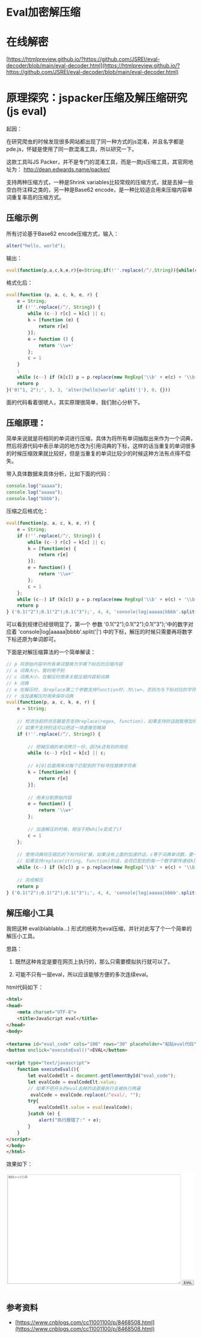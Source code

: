 # Eval加密解压缩 

# 在线解密

[https://htmlpreview.github.io/?https://github.com/JSREI/eval-decoder/blob/main/eval-decoder.html](https://htmlpreview.github.io/?https://github.com/JSREI/eval-decoder/blob/main/eval-decoder.html)

# 原理探究：jspacker压缩及解压缩研究(js eval)

起因：

在研究爬虫的时候发现很多网站都出现了同一种方式的js混淆，并且名字都是pde.js，怀疑是使用了同一款混淆工具，所以研究一下。

这款工具叫JS Packer，并不是专门的混淆工具，而是一款js压缩工具，其官网地址为： http://dean.edwards.name/packer/

支持两种压缩方式，一种是Shrink variables比较常规的压缩方式，就是去掉一些空白符注释之类的，另一种是Base62 encode，是一种比较适合用来压缩内容单词重复率高的压缩方式。

## 压缩示例

所有讨论基于Base62 encode压缩方式，输入：

``` js
alter("hello, world");
```

输出：

```js
eval(function(p,a,c,k,e,r){e=String;if(!''.replace(/^/,String)){while(c--)r[c]=k[c]||c;k=[function(e){return r[e]}];e=function(){return'\\w+'};c=1};while(c--)if(k[c])p=p.replace(new RegExp('\\b'+e(c)+'\\b','g'),k[c]);return p}('0("1, 2");',3,3,'alter|hello|world'.split('|'),0,{}))
```

格式化后：

```js
eval(function (p, a, c, k, e, r) {
    e = String;
    if (!''.replace(/^/, String)) {
        while (c--) r[c] = k[c] || c;
        k = [function (e) {
            return r[e]
        }];
        e = function () {
            return '\\w+'
        };
        c = 1
    }
    ;
    while (c--) if (k[c]) p = p.replace(new RegExp('\\b' + e(c) + '\\b', 'g'), k[c]);
    return p
}('0("1, 2");', 3, 3, 'alter|hello|world'.split('|'), 0, {}))
```

面的代码看着很唬人，其实原理很简单，我们耐心分析下。

## 压缩原理：

简单来说就是将相同的单词进行压缩，具体为将所有单词抽取出来作为一个词典，然后将源代码中表示单词的地方改为引用词典的下标，这样的话当重复的单词很多的时候压缩效果就比较好，但是当重复的单词比较少的时候这种方法有点得不偿失。

带入具体数据来具体分析，比如下面的代码：

```js
console.log("aaaaa");
console.log("aaaaa");
console.log("bbbb");
```

压缩之后格式化：

```js
eval(function(p, a, c, k, e, r) {
    e = String;
    if (!''.replace(/^/, String)) {
        while (c--) r[c] = k[c] || c;
        k = [function(e) {
            return r[e]
        }];
        e = function() {
            return '\\w+'
        };
        c = 1
    };
    while (c--) if (k[c]) p = p.replace(new RegExp('\\b' + e(c) + '\\b', 'g'), k[c]);
    return p
} ('0.1("2");0.1("2");0.1("3");', 4, 4, 'console|log|aaaaa|bbbb'.split('|'), 0, {}))
```

可以看到规律已经很明显了，第一个 参数 '0.1("2");0.1("2");0.1("3");'中的数字对应着 'console|log|aaaaa|bbbb'.split('|') 中的下标，解压的时候只需要再将数字下标还原为单词即可。

下面是对解压缩算法的一个简单解读：

```js
// p 将原始内容中所有单词替换为字典下标后的压缩内容
// a 词典大小，暂时用不到
// c 词典大小，在解压时用来关联压缩内容和词典
// k 词典
// e 在解压时，当replace第二个参数支持function时，为\\w+，否则为与下标对应的字符串
// r 当加速解压时用来保存词典
eval(function(p, a, c, k, e, r) {
    e = String;
 
    // 检测当前的浏览器是否支持replace(regex, function)，如果支持的话就能够加快解压速度
    // 如果不支持的话可以把这一块直接忽略掉
    if (!''.replace(/^/, String)) {
 
        // 把被压缩的单词拷贝一份，因为k还有别的用处
        while (c--) r[c] = k[c] || c;
 
        // k[0]后面用来对每个匹配到的下标寻找替换字符串
        k = [function(e) {
            return r[e]
        }];
 
        // 用来分割原始内容
        e = function() {
            return '\\w+'
        };
 
        // 加速解压的时候，相当于把while变成了if
        c = 1
    };
 
    // 使用词典将压缩后的下标代码扩展，如果没有上面的加速的话，c等于词典单词数，要一个一个替换了
    // 如果支持replace(string, function)的话，会将匹配到的每一个数字都传递给k[c]来得到其应该被替换为的字符串
    while (c--) if (k[c]) p = p.replace(new RegExp('\\b' + e(c) + '\\b', 'g'), k[c]);
 
    // 完成解压
    return p
} ('0.1("2");0.1("2");0.1("3");', 4, 4, 'console|log|aaaaa|bbbb'.split('|'), 0, {}))
```

## 解压缩小工具

我把这种 eval(blablabla…) 形式的统称为eval压缩，并针对此写了个一个简单的解压小工具。

思路：

1. 既然这种肯定是要在网页上执行的，那么只需要模拟执行就可以了。

2. 可能不只有一层eval，所以应该能够方便的多次连续eval。

html代码如下：

```html
<html>
<head>
    <meta charset="UTF-8">
    <title>JavaScript eval</title>
</head>
<body>
 
<textarea id="eval_code" cols="100" rows="30" placeholder="粘贴eval代码"></textarea>
<button onclick="executeEval()">EVAL</button>
 
<script type="text/javascript">
    function executeEval(){
        let evalCodeElt = document.getElementById("eval_code");
        let evalCode = evalCodeElt.value;
        // 如果不把开头的eval去掉的话直接执行会被执行两遍
         evalCode = evalCode.replace(/^eval/, "");
        try{
            evalCodeElt.value = eval(evalCode);
        }catch (e) {
            alert("执行报错了:" + e);
        }
    }
</script>
</body>
</html>
```

效果如下：

![1](README.assets/784924-20180225023303642-218023791.gif)

## 参考资料

- [https://www.cnblogs.com/cc11001100/p/8468508.html](https://www.cnblogs.com/cc11001100/p/8468508.html)



